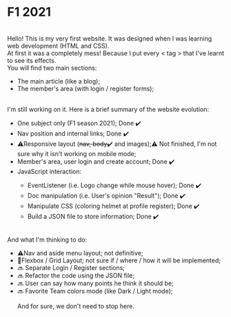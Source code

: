 # F1 2021
<br>Hello! This is my very first website. It was designed when I was learning web development (HTML and CSS).
<br>At first it was a completely mess! Because I put every < tag > that I've learnt to see its effects.
<br>You will find two main sections:
<ul>
  <li>The main article (like a blog);</li>
  <li>The member's area (with login / register forms);</li>
 </ul>
<br>I'm still working on it. Here is a brief summary of the website evolution: 
<ul>
  <li> One subject only (F1 season 2021); Done ✔️</li>
  <li> Nav position and internal links; Done ✔️</li>
  <li> ⚠️Responsive layout (<strike>nav, body</strike>✔️ and images);⚠️ Not finished, I'm not sure why it isn't working on mobile mode;</li>
  <li> Member's area, user login and create account; Done ✔️</li>
  <li> JavaScript interaction:</li>
  <ul>
    <li> EventListener (i.e. Logo change while mouse hover); Done ✔️ </li>
    <li> Doc manipulation (i.e. User's opinion "Result"); Done ✔️ </li>
    <li> Manipulate CSS (coloring helmet at profile register); Done ✔️</li>
    <li> Build a JSON file to store information; Done ✔️ </li>
  </ul>
</ul>   
<br>And what I'm thinking to do:
<ul>
  <li> ⚠️Nav and aside menu layout; not definitive;</li>
  <li> 💭Flexbox / Grid Layout; not sure if / where / how it will be implemented;</li>
  <li> 🔜 Separate Login / Register sections; </li>
  <li> 🔜 Refactor the code using the JSON file; </li>
  <li> 🔜 User can say how many points he think it should be;</li>
  <li> 🔜 Favorite Team colors mode (like Dark / Light mode);</li>
<br> And for sure, we don't need to stop here.<br>
